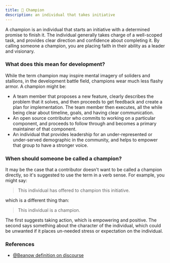 ```yaml
---
title: 🏅 Champion
description: an individual that takes initiative
---
```


A champion is an individual that starts an initiative with a determined promise
to finish it. The individual generally takes charge of a well-scoped task, and
provides clear direction and confidence about completing it. By calling someone
a champion, you are placing faith in their ability as a leader and visionary.

### What does this mean for development?

While the term champion may inspire mental imagery of soliders and stallions,
in the development battle field, champions wear much less flashy armor. A champion
might be:

 - A team member that proposes a new feature, clearly describes the problem that it solves, and then proceeds to get feedback and create a plan for implementation. The team member then executes, all the while being clear about timeline, goals, and having clear communication.
 - An open source contributor who commits to working on a particular component, and proceeds to follow through and becomes a primary maintainer of that component.
 - An individual that provides leadership for an under-represented or under-served demographic in the community, and helps to empower that group to have a stronger voice.

### When should someone be called a champion?

It may be the case that a contributor doesn't want to be called a champion directly,
so it's suggested to use the term in a verb sense. For example, you might say:

> This individual has offered to champion this initiative.

which is a different thing than:

> This individual is a champion.

The first suggests taking action, which is empowering and positive. The second says something about the character of the individual, which could be unwanted if it places un-needed
stress or expectation on the individual.

### References

 - [@Beanow definition on discourse](https://discourse.sourcecred.io/t/about-champions-and-heroes/291)

